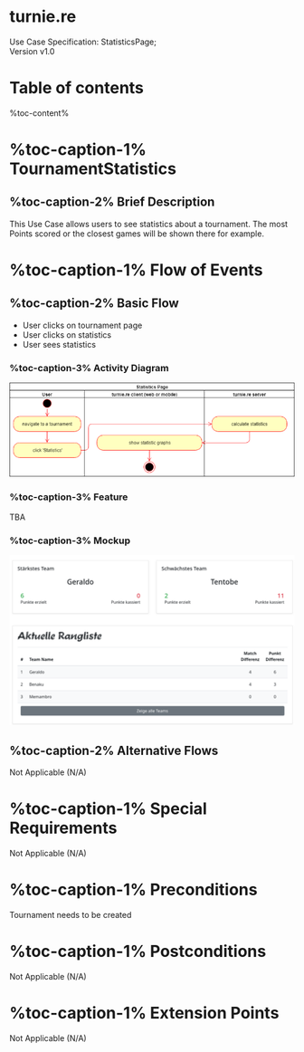 # turnie.re

Use Case Specification: StatisticsPage;  
Version v1.0

# Table of contents

%toc-content%

# %toc-caption-1% TournamentStatistics

## %toc-caption-2% Brief Description

This Use Case allows users to see statistics about a tournament.
The most Points scored or the closest games will be shown there for example.

# %toc-caption-1% Flow of Events

## %toc-caption-2% Basic Flow

 - User clicks on tournament page
 - User clicks on statistics 
 - User sees statistics
 
### %toc-caption-3% Activity Diagram
![Activity Diagram](../imgs/use_case_statisticspage.png)

### %toc-caption-3% Feature
TBA

### %toc-caption-3% Mockup
![Activity Diagram](../imgs/mockups/mockup_view_statistics_for_tournament.png)

## %toc-caption-2% Alternative Flows
Not Applicable (N/A)

# %toc-caption-1% Special Requirements
Not Applicable (N/A)

# %toc-caption-1% Preconditions
Tournament needs to be created

# %toc-caption-1% Postconditions
Not Applicable (N/A)

# %toc-caption-1% Extension Points
Not Applicable (N/A)
